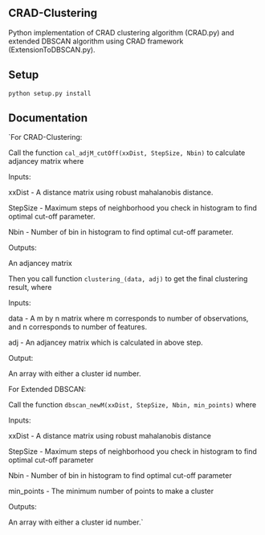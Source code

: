 ## CRAD-Clustering
Python implementation of CRAD clustering algorithm (CRAD.py) and extended DBSCAN algorithm using CRAD framework (ExtensionToDBSCAN.py).

## Setup

`python setup.py install`

## Documentation

`For CRAD-Clustering:

Call the function `cal_adjM_cutOff(xxDist, StepSize, Nbin)` to calculate adjancey matrix
where 

Inputs:

xxDist - A distance matrix using robust mahalanobis distance.

StepSize - Maximum steps of neighborhood you check in histogram to find optimal cut-off parameter.

Nbin - Number of bin in histogram to find optimal cut-off parameter.

Outputs:

An adjancey matrix



Then you call function `clustering_(data, adj)` to get the final clustering result, where 

Inputs:

data - A m by n matrix where m corresponds to number of observations, and n corresponds to number of features.

adj - An adjancey matrix which is calculated in above step.

Output:

An array with either a cluster id number.




For Extended DBSCAN:

Call the function `dbscan_newM(xxDist, StepSize, Nbin, min_points)` where

Inputs:

xxDist - A distance matrix using robust mahalanobis distance 

StepSize - Maximum steps of neighborhood you check in histogram to find optimal cut-off parameter

Nbin - Number of bin in histogram to find optimal cut-off parameter

min_points - The minimum number of points to make a cluster

Outputs:

An array with either a cluster id number.`
